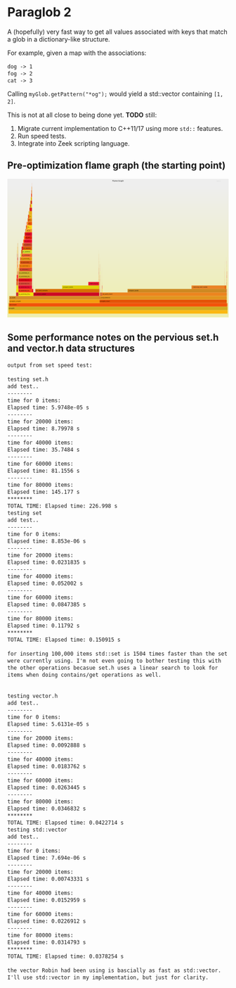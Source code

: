 # Paraglob 2
A (hopefully) very fast way to get all values associated with keys that match a glob in a dictionary-like structure.

For example, given a map with the associations:

```
dog -> 1
fog -> 2
cat -> 3
```

Calling `myGlob.getPattern("*og");` would yield a std::vector containing `[1, 2]`.

This is not at all close to being done yet. <b>TODO</b> still:

  1. Migrate current implementation to C++11/17 using more `std::` features.
  2. Run speed tests.
  3. Integrate into Zeek scripting language.
  
## Pre-optimization flame graph (the starting point)
<img src="./paragraph.svg">

## Some performance notes on the pervious set.h and vector.h data structures
```
output from set speed test:

testing set.h 
add test..
--------
time for 0 items:
Elapsed time: 5.9748e-05 s
--------
time for 20000 items:
Elapsed time: 8.79978 s
--------
time for 40000 items:
Elapsed time: 35.7484 s
--------
time for 60000 items:
Elapsed time: 81.1556 s
--------
time for 80000 items:
Elapsed time: 145.177 s
********
TOTAL TIME: Elapsed time: 226.998 s
testing set
add test..
--------
time for 0 items:
Elapsed time: 8.853e-06 s
--------
time for 20000 items:
Elapsed time: 0.0231835 s
--------
time for 40000 items:
Elapsed time: 0.052002 s
--------
time for 60000 items:
Elapsed time: 0.0847385 s
--------
time for 80000 items:
Elapsed time: 0.11792 s
********
TOTAL TIME: Elapsed time: 0.150915 s

for inserting 100,000 items std::set is 1504 times faster than the set
were currently using. I'm not even going to bother testing this with
the other operations becasue set.h uses a linear search to look for
items when doing contains/get operations as well.


testing vector.h 
add test..
--------
time for 0 items:
Elapsed time: 5.6131e-05 s
--------
time for 20000 items:
Elapsed time: 0.0092888 s
--------
time for 40000 items:
Elapsed time: 0.0183762 s
--------
time for 60000 items:
Elapsed time: 0.0263445 s
--------
time for 80000 items:
Elapsed time: 0.0346832 s
********
TOTAL TIME: Elapsed time: 0.0422714 s
testing std::vector
add test..
--------
time for 0 items:
Elapsed time: 7.694e-06 s
--------
time for 20000 items:
Elapsed time: 0.00743331 s
--------
time for 40000 items:
Elapsed time: 0.0152959 s
--------
time for 60000 items:
Elapsed time: 0.0226912 s
--------
time for 80000 items:
Elapsed time: 0.0314793 s
********
TOTAL TIME: Elapsed time: 0.0378254 s

the vector Robin had been using is bascially as fast as std::vector.
I'll use std::vector in my implementation, but just for clarity.
```

